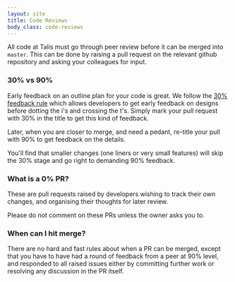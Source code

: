 ```yaml
---
layout: site
title: Code Reviews
body_class: code-reviews
---
```



All code at Talis must go through peer review before it can be merged into `master`. This can be done by
raising a pull request on the relevant github repository and asking your colleagues for input.

### 30% vs 90%

Early feedback on an outline plan for your code is great. We follow the [30% feedback rule](http://lifehacker.com/the-30-percent-rule-and-the-art-of-early-feedback-1619474527)
which allows developers to get early feedback on designs before dotting the i's and crossing the t's. Simply mark your
pull request with 30% in the title to get this kind of feedback.

Later, when you are closer to merge, and need a pedant, re-title your pull with 90% to get feedback on the details.

You'll find that smaller changes (one liners or very small features) will skip the 30% stage and go right to demanding
90% feedback.

### What is a 0% PR?

These are pull requests raised by developers wishing to track their own changes, and organising their thoughts for
later review.

Please do not comment on these PRs unless the owner asks you to.

### When can I hit merge?

There are no hard and fast rules about when a PR can be merged, except that you have to have had a round of feedback
from a peer at 90% level, and responded to all raised issues either by committing further work or resolving any
discussion in the PR itself.